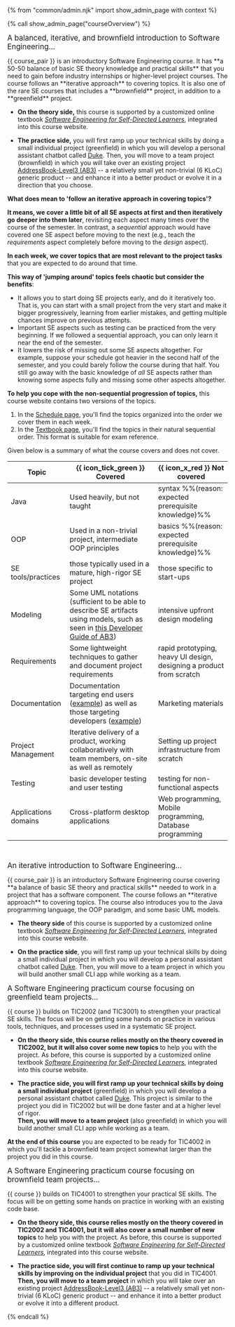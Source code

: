{% from "common/admin.njk" import show_admin_page with context %}

{% call show_admin_page("courseOverview") %}
<div id="main">

<!-- =============================================================================== -->
<div tags="m--cs2103">
<p class="lead text-secondary"><big>A balanced, iterative, and brownfield introduction to Software Engineering...</big></p>

<pic src="{{baseUrl}}/images/growingPlant.png" width="700"></pic>

<p class="lead"><md>{{ course_pair }} is an introductory Software Engineering course. It has **a 50-50 balance of basic SE theory knowledge and practical skills** that you need to gain before industry internships or <tooltip content="e.g., CS3203, CS3216/7, CS3281&2, etc.">higher-level project courses</tooltip>. The course follows an <tooltip content="going through SE topics several times while increasing depth, as opposed to going through topics sequentially">**iterative approach**</tooltip> to covering topics. It is also one of the rare SE courses that includes a <tooltip content="i.e., working in an existing project">**brownfield** project</tooltip>, in addition to a <tooltip content="i.e., a project that is started from scratch">**greenfield** project</tooltip>.</md></p>


* **On the theory side,** this course is supported by a customized online textbook [_Software Engineering for Self-Directed Learners_](../se-book-adapted/index.html), integrated into this course website.

* **The practice side,** you will first ramp up your technical skills by doing a small individual project (greenfield) in which you will develop a personal assistant chatbot called [Duke](../se-book-adapted/projectDuke/index.html). Then, you will move to a team project (brownfield) in which you will take over an existing project [AddressBook-Level3 (AB3)](https://se-edu.github.io/addressbook-level3/) -- a relatively small yet non-trivial (6 <tooltip content="LoC = Lines of Code">KLoC</tooltip>) generic product -- and enhance it into a better product or evolve it in a direction that you choose.

<div id="meaning-of-iterative-topics">

<box>

****What does mean to 'follow an iterative approach in covering topics'?****

**It means, we cover a little bit of <tooltip content="i.e., requirements, design, testing, project management, ...">all SE aspects</tooltip> at first and then iteratively go deeper into them later**, revisiting each aspect many times over the course of the semester. In contrast, a _sequential_ approach would have covered one SE aspect before moving to the next (e.g., teach the _requirements_ aspect completely before moving to the _design_ aspect).<br>

**In each week, we cover topics that are most relevant to the project tasks** that you are expected to do around that time.

**This way of 'jumping around' topics feels chaotic but consider the benefits**:
* It allows you to start doing SE projects early, and do it iteratively too. That is, you can start with a small project from the very start and make it bigger progressively, learning from earlier mistakes, and getting multiple chances improve on previous attempts.
* Important SE aspects such as testing can be practiced from the very beginning. If we followed a sequential approach, you can only learn it near the end of the semester.
* It lowers the risk of missing out some SE aspects altogether. For example, suppose your schedule got heavier in the second half of the semester, and you could barely follow the course during that half. You still go away with the basic knowledge of _all_ SE aspects rather than knowing some aspects fully and missing some other aspects altogether.

**To help you cope with the non-sequential progression of topics,** this course website contains two versions of the topics.

1. In the [Schedule page](../schedule/index.html), you'll find the topics organized into the order we cover them in each week.
1. In the [Textbook page](../se-book-adapted/index.html), you'll find the topics in their natural sequential order. This format is suitable for exam reference.
</box>

</div>

Given below is a summary of what the course covers and does not cover.

Topic | {{ icon_tick_green }} Covered | {{ icon_x_red }} Not covered
------|---------|------------
Java | Used heavily, but not taught | syntax %%(reason: expected prerequisite knowledge)%%
OOP | Used in a non-trivial project, <tooltip content="e.g., Single Responsibility Principle, Open-Closed Principle">intermediate OOP principles</tooltip> | basics %%(reason: expected prerequisite knowledge)%%
SE tools/practices | <tooltip content="e.g., revision control, continuous integration, practices, test automation, code reviews, pull requests">those typically used in a mature, high-rigor SE project</tooltip> | those specific to start-ups</md></td>
Modeling | <tooltip content="e.g., class diagrams, sequence diagrams, activity diagrams">Some UML notations</tooltip> (sufficient to be able to describe SE artifacts using models, such as seen in [this Developer Guide of AB3](https://se-edu.github.io/addressbook-level3/DeveloperGuide.html#design)) | intensive <tooltip content="creating detailed UML models before starting to code">upfront design modeling</tooltip>
Requirements | <tooltip content="e.g., user stories, use cases">Some lightweight techniques</tooltip> to gather and document project requirements | rapid prototyping, heavy UI design, designing a product from scratch
Documentation | Documentation targeting end users ([example](https://se-edu.github.io/addressbook-level3/UserGuide.html)) as well as those targeting developers ([example](https://se-edu.github.io/addressbook-level3/DeveloperGuide.html)) | Marketing materials
Project Management | Iterative delivery of a product, working collaboratively with team members, on-site as well as remotely | Setting up project infrastructure from scratch
Testing | <tooltip content="e.g., automated unit/integration/system testing">basic developer testing</tooltip> and <tooltip content="e.g., acceptance testing">user testing</tooltip> | <tooltip content="e.g., security testing, performance testing, usability testing">testing for non-functional aspects</tooltip>
Applications domains | Cross-platform desktop applications | Web programming, Mobile programming, Database programming

<br>
<panel src="appendixC-faq.md#admin-faq-tVsNonT" header="Admin {{ icon_embedding }} **FAQ: What are the differences between {{ course }} and {{ course }}T?**" class="embedding" minimized />
</div>
<!-- =============================================================================== -->
<div tags="m--cs2113">

<p class="lead text-secondary"><big>An iterative introduction to Software Engineering...</big></p>

<pic src="{{baseUrl}}/images/growingPlant.png" width="700"></pic>

<p class="lead"><md>{{ course_pair }} is an introductory Software Engineering course covering **a balance of basic SE theory and practical skills** needed to work in a project that has a software component. The course follows an <tooltip content="going through SE topics several times while increasing depth, as opposed to going through topics sequentially">**iterative approach**</tooltip> to covering topics. The course also introduces you to the Java programming language, the OOP paradigm, and some basic UML models.</md></p>

* **The theory side** of this course is supported by a customized online textbook [_Software Engineering for Self-Directed Learners_](../se-book-adapted/index.html), integrated into this course website.

* **On the practice side**, you will first ramp up your technical skills by doing a small individual project in which you will develop a personal assistant chatbot called [Duke](../se-book-adapted/projectDuke/index.html). Then, you will move to a team project in which you will build another small <tooltip content="Command Line Interface">CLI</tooltip> app while working as a team.

<include src="courseOverview.md#meaning-of-iterative-topics" />

<panel src="appendixC-faq.md#admin-faq-tVsNonT" header="Admin {{ icon_embedding }} **FAQ: What are the differences between {{ course }} and {{ course }}T?**" class="embedding" minimized />
</div>
<!-- =============================================================================== -->
<div tags="m--tic4001">

<p class="lead text-secondary"><big>A Software Engineering practicum course focusing on <tooltip content="projects starting from scratch, as opposed to projects starting from an existing code base">greenfield</tooltip> team projects...</big></p>

<pic src="{{baseUrl}}/images/growingPlant.png" width="650"></pic>


<p class="lead"><md>{{ course }} builds on <tooltip content="Introduction to Software Engineering">TIC2002</tooltip> (and <tooltip content="Software Requirements Analysis and Design">TIC3001</tooltip>) to strengthen your practical SE skills. The focus will be on getting some hands on practice in various tools, techniques, and processes used in a systematic SE project.</md></p>

* **On the theory side, this course relies mostly on the theory covered in TIC2002, but it will also cover some new topics** to help you with the project. As before, this course is supported by a customized online textbook [_Software Engineering for Self-Directed Learners_](../se-book-adapted/index.html), integrated into this course website.

* **The practice side, you will first ramp up your technical skills by doing a small individual project** (greenfield) in which you will develop a personal assistant chatbot called [Duke](../se-book-adapted/projectDuke/index.html). This project is similar to the project you did in TIC2002 but will be done faster and at a higher level of rigor.<br>
  **Then, you will move to a team project** (also greenfield) in which you will build another small <tooltip content="Command Line Interface">CLI</tooltip> app while working as a team.

**At the end of this course** you are expected to be ready for <tooltip content="Software Engineering Practicum II">TIC4002</tooltip> in which you'll tackle a <tooltip content="starting with an existing code base">brownfield</tooltip> team project somewhat larger than the project you did in this course.

</div>
<!-- =============================================================================== -->
<div tags="m--tic4002">

<p class="lead text-secondary"><big>A Software Engineering practicum course focusing on <tooltip content="starting with an existing code base">brownfield</tooltip> team projects...</big></p>

<pic src="{{baseUrl}}/images/growingPlant.png" width="650"></pic>


<p class="lead"><md>{{ course }} builds on <tooltip content="Software Engineering Practicum I">TIC4001</tooltip> to strengthen your practical SE skills. The focus will be on getting some hands on practice in working with an existing code base.</md></p>

* **On the theory side, this course relies mostly on the theory covered in TIC2002 and TIC4001, but it will also cover a small number of new topics** to help you with the project. As before, this course is supported by a customized online textbook [_Software Engineering for Self-Directed Learners_](../se-book-adapted/index.html), integrated into this course website.

* **The practice side, you will first continue to ramp up your technical skills by improving on the individual project** that you did in TIC4001.<br>
  **Then, you will move to a team project** in which you will take over an existing project [AddressBook-Level3 (AB3)](https://se-edu.github.io/addressbook-level3/) -- a relatively small yet non-trivial (6 KLoC) generic product -- and enhance it into a better product or evolve it into a different product.

</div>


</div>

{% endcall %}
